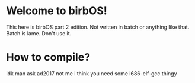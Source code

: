 # Welcome to birbOS!

This here is birbOS part 2 edition. Not written in batch or anything like that.
Batch is lame. Don't use it.

# How to compile?
idk man ask ad2017 not me
i think you need some i686-elf-gcc thingy
